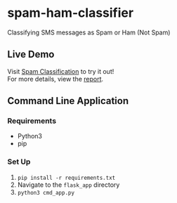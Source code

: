 # spam-ham-classifier
Classifying SMS messages as Spam or Ham (Not Spam)

## Live Demo
Visit [Spam Classification](https://spam-ham-classifier.vercel.app/) to try it out!  
For more details, view the [report](https://varshav0119.notion.site/Spam-Classification-180fba0bc8ce49a78747e6eb9a66b09a).

## Command Line Application
### Requirements
* Python3
* pip
### Set Up
1. `pip install -r requirements.txt`
2. Navigate to the `flask_app` directory
3. `python3 cmd_app.py`
